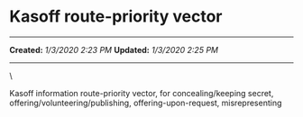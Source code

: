 Kasoff route-priority vector
============================

  -------------- --------------------
  **Created:**   *1/3/2020 2:23 PM*
  **Updated:**   *1/3/2020 2:25 PM*
  -------------- --------------------

\

Kasoff information route-priority vector, for concealing/keeping secret,
offering/volunteering/publishing, offering-upon-request, misrepresenting

 
